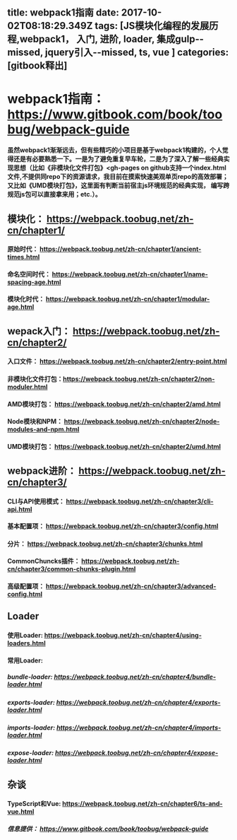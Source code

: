 title: webpack1指南
date: 2017-10-02T08:18:29.349Z
tags: [JS模块化编程的发展历程,webpack1， 入门, 进阶, loader, 集成gulp--missed, jquery引入--missed, ts, vue   ]
categories: [gitbook释出]
---
# webpack1指南： https://www.gitbook.com/book/toobug/webpack-guide
#### 虽然webpack1渐渐远去，但有些精巧的小项目是基于webpack1构建的，个人觉得还是有必要熟悉一下。一是为了避免重复早车轮，二是为了深入了解一些经典实现思想（比如《非模块化文件打包》<gh-pages on github支持一个index.html文件,不提供同repo下的资源请求，我目前在摸索快速美观单页repo的高效部署； 又比如《UMD模块打包》，这里面有判断当前宿主js环境规范的经典实现， 编写跨规范js包可以直接拿来用；etc.）。
## 模块化： https://webpack.toobug.net/zh-cn/chapter1/
#### 原始时代： https://webpack.toobug.net/zh-cn/chapter1/ancient-times.html
#### 命名空间时代： https://webpack.toobug.net/zh-cn/chapter1/name-spacing-age.html
#### 模块化时代： https://webpack.toobug.net/zh-cn/chapter1/modular-age.html
## wepack入门： https://webpack.toobug.net/zh-cn/chapter2/
#### 入口文件： https://webpack.toobug.net/zh-cn/chapter2/entry-point.html
#### 非模块化文件打包：https://webpack.toobug.net/zh-cn/chapter2/non-moduler.html
#### AMD模块打包： https://webpack.toobug.net/zh-cn/chapter2/amd.html
#### Node模块和NPM： https://webpack.toobug.net/zh-cn/chapter2/node-modules-and-npm.html
#### UMD模块打包： https://webpack.toobug.net/zh-cn/chapter2/umd.html
## webpack进阶： https://webpack.toobug.net/zh-cn/chapter3/
#### CLI与API使用模式： https://webpack.toobug.net/zh-cn/chapter3/cli-api.html
#### 基本配置项： https://webpack.toobug.net/zh-cn/chapter3/config.html
#### 分片： https://webpack.toobug.net/zh-cn/chapter3/chunks.html
#### CommonChuncks插件： https://webpack.toobug.net/zh-cn/chapter3/common-chunks-plugin.html
#### 高级配置项： https://webpack.toobug.net/zh-cn/chapter3/advanced-config.html
## Loader
#### 使用Loader: https://webpack.toobug.net/zh-cn/chapter4/using-loaders.html
#### 常用Loader:
##### bundle-loader: https://webpack.toobug.net/zh-cn/chapter4/bundle-loader.html
##### exports-loader: https://webpack.toobug.net/zh-cn/chapter4/exports-loader.html
##### imports-loader: https://webpack.toobug.net/zh-cn/chapter4/imports-loader.html
##### expose-loader: https://webpack.toobug.net/zh-cn/chapter4/expose-loader.html
## 杂谈
#### TypeScript和Vue: https://webpack.toobug.net/zh-cn/chapter6/ts-and-vue.html
##### 信息提供： https://www.gitbook.com/book/toobug/webpack-guide
